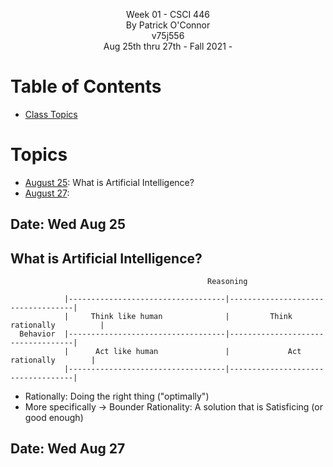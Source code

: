 <p align="center">
    Week 01 - CSCI 446 <br/>
    By Patrick O'Connor <br/>
    v75j556 <br/>
    Aug 25th thru 27th - Fall 2021 - <br/>
</p>

# Table of Contents
- [ Class Topics](#topics)

<a name="topics"></a>

# Topics

- [August 25](#aug25): What is Artificial Intelligence?
- [August 27](#aug27):

## Date: Wed Aug 25 <a name="aug25"></a>

## What is Artificial Intelligence?

```
                                            Reasoning

            |-----------------------------------|-----------------------------------|
            |     Think like human              |         Think rationally          |
  Behavior  |-----------------------------------|-----------------------------------|
            |      Act like human               |             Act rationally        |
            |-----------------------------------|-----------------------------------|  
```

- Rationally: Doing the right thing ("optimally")
- More specifically -> Bounder Rationality: A solution that is Satisficing (or good enough)

## Date: Wed Aug 27 <a name="aug27"></a>